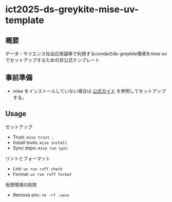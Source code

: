 # ict2025-ds-greykite-mise-uv-template

## 概要
データ・サイエンス社会応用論等で利用するcondaのds-greykite環境をmise uvでセットアップするための非公式テンプレート

## 事前準備
- mise をインストールしていない場合は [公式ガイド](https://mise.jdx.dev/getting-started.html) を参照してセットアップする。


## Usage
セットアップ
- Trust: `mise trust .`
- Install tools: `mise install`
- Sync deps: `mise run sync`

リントとフォーマット
- Lint: `uv run ruff check`
- Format: `uv run ruff format`

仮想環境の削除
- Remove env: `rm -rf .venv`

